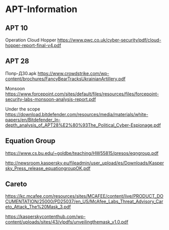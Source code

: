 # APT-Information

## APT 10
Operation Cloud Hopper
https://www.pwc.co.uk/cyber-security/pdf/cloud-hopper-report-final-v4.pdf


## APT 28
Попр-Д30.apk
https://www.crowdstrike.com/wp-content/brochures/FancyBearTracksUkrainianArtillery.pdf

Monsoon
https://www.forcepoint.com/sites/default/files/resources/files/forcepoint-security-labs-monsoon-analysis-report.pdf

Under the scope
https://download.bitdefender.com/resources/media/materials/white-papers/en/Bitdefender_In-depth_analysis_of_APT28%E2%80%93The_Political_Cyber-Espionage.pdf


## Equation Group

https://www.cs.bu.edu/~goldbe/teaching/HW55815/presos/eqngroup.pdf

http://newsroom.kaspersky.eu/fileadmin/user_upload/es/Downloads/Kaspersky_Press_release_equationgroupOK.pdf

## Careto

https://kc.mcafee.com/resources/sites/MCAFEE/content/live/PRODUCT_DOCUMENTATION/25000/PD25037/en_US/McAfee_Labs_Threat_Advisory_Careto_Attack_The%20Mask_3.pdf

https://kasperskycontenthub.com/wp-content/uploads/sites/43/vlpdfs/unveilingthemask_v1.0.pdf
